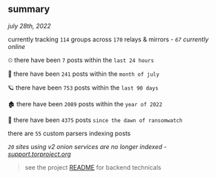 
## summary
_july 28th, 2022_

currently tracking `114` groups across `170` relays & mirrors - _`67` currently online_

⏲ there have been `7` posts within the `last 24 hours`

🦈 there have been `241` posts within the `month of july`

🪐 there have been `753` posts within the `last 90 days`

🏚 there have been `2089` posts within the `year of 2022`

🦕 there have been `4375` posts `since the dawn of ransomwatch`

there are `55` custom parsers indexing posts

_`20` sites using v2 onion services are no longer indexed - [support.torproject.org](https://support.torproject.org/onionservices/v2-deprecation/)_

> see the project [README](https://github.com/joshhighet/ransomwatch#ransomwatch--) for backend technicals
